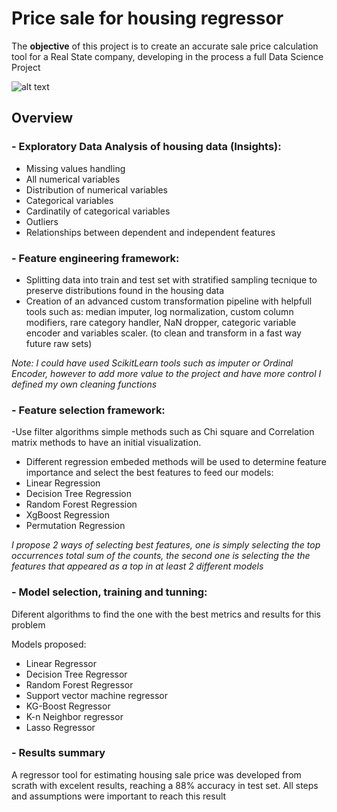 # Price sale for housing regressor

The **objective** of this project is to create an accurate sale price calculation tool for a Real State company, developing in the process a full Data Science Project

![alt text](https://www.investopedia.com/thmb/FsaVFaKYsbEVzCG1lrQ-MpwdUGY=/425x282/filters:fill(auto,1)/housecalculator-56a7dc723df78cf7729a0745.jpg)

## Overview
### - Exploratory Data Analysis of housing data (Insights):

- Missing values handling
- All numerical variables
- Distribution of numerical variables
- Categorical variables
- Cardinatily of categorical variables
- Outliers
- Relationships between dependent and independent features


### - Feature engineering framework:

- Splitting data into train and test set with stratified sampling tecnique to preserve distributions found in the housing data
- Creation of an advanced custom transformation pipeline with helpfull tools such as: median imputer, log normalization, custom column modifiers, rare category handler, NaN dropper, categoric variable encoder and variables scaler. (to clean and transform in a fast way future raw sets)

*Note: I could have used ScikitLearn tools such as imputer or Ordinal Encoder, however to add more value to the project and have more control I defined my own cleaning functions*

### - Feature selection framework:

-Use filter algorithms simple methods such as Chi square and Correlation matrix methods to have an initial visualization.

- Different regression embeded methods will be used to determine feature importance and select the best features to feed our models:
- Linear Regression
- Decision Tree Regression
- Random Forest Regression
- XgBoost Regression
- Permutation Regression

*I propose 2 ways of selecting best features, one is simply selecting the top occurrences total sum of the counts, the second one is selecting the the features that appeared as a top in at least 2 different models*

### - Model selection, training and tunning:
Diferent algorithms to find the one with the best metrics and results for this problem

Models proposed:
- Linear Regressor
- Decision Tree Regressor
- Random Forest Regressor
- Support vector machine regressor
- KG-Boost Regressor
- K-n Neighbor regressor
- Lasso Regressor

### - Results summary

A regressor tool for estimating housing sale price was developed from scrath with excelent results, reaching a 88% accuracy in test set. All steps and assumptions were important to reach this result


